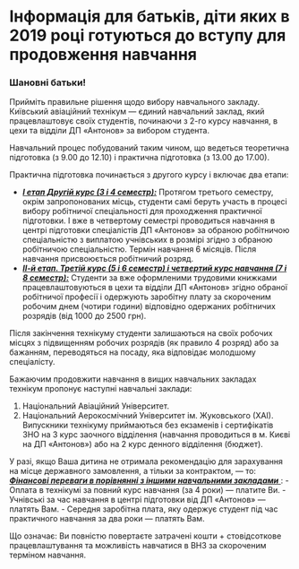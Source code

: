 # Інформація для батьків, діти яких в 2019 році готуються до вступу для продовження навчання

### Шановні батьки!

Прийміть правильне рішення щодо вибору навчального закладу. Київський авіаційний технікум — єдиний навчальний заклад, який працевлаштовує своїх студентів, починаючи з 2-го курсу навчання, в цехи та відділи ДП «Антонов» за вибором студента.

Навчальний процес побудований таким чином, що ведеться теоретична підготовка (з 9.00 до 12.10) і практична підготовка (з 13.00 до 17.00).

Практична підготовка починається з другого курсу і
включає два етапи:
* <u>_**І етап Другій курс (3 і 4 семестр):**_</u>
Протягом третього семестру, окрім запропонованих місць, студенти самі беруть участь в процесі вибору робітничої спеціальності для проходження практичної підготовки. І вже в четвертому семестрі проводиться навчання в центрі підготовки спеціалістів ДП «Антонов» за обраною робітничою спеціальністю з виплатою учнівських в розмірі згідно з обраною робітничою спеціальністю. Термін навчання 6 місяців. Після навчання присвоюється робітничий розряд.
* <u> _**ІІ-й етап. Третій курс (5 і 6 семестр) і четвертий курс навчання (7 і 8 семестр):**_</u>
Студенти за вже оформленими трудовими книжками працевлаштовуються в цехи та відділи ДП «Антонов» згідно обраної робітничої професії і одержують заробітну плату за скороченим робочим днем (чотири години) відповідно одержаних робітничих розрядів (від 1000 до 2500 грн).

Після закінчення технікуму студенти залишаються на своїх робочих місцях з підвищенням робочих розрядів (як правило 4 розряд) або за бажанням, переводяться на посаду, яка відповідає молодшому спеціалісту.

Бажаючим продовжити навчання в вищих навчальних закладах технікум пропонує наступні навчальні заклади:
1. Національний Авіаційний Університет.
2. Національний Аерокосмічний Університет ім. Жуковського (ХАІ).
Випускники технікуму приймаються без екзаменів і сертифікатів ЗНО на 3 курс заочного відділення (навчання проводиться в м. Києві на ДП «Антонов») або на 2 курс денного відділення (бюджет).

У разі, якщо Ваша дитина не отримала рекомендацію для зарахування на місце державного замовлення, а тільки за контрактом, — то:
<u> _**Фінансові переваги в порівнянні з іншими навчальними закладами**_ </u>:
	- Оплата в технікумі за повний курс навчання (за 4 роки) — платите Ви.
	- Учнівські за час навчання в центрі підготовки від ДП «Антонов» — платять Вам.
	- Середня заробітна плата, яку одержує студент під час практичного навчання за два роки — платять Вам.

Що означає: Ви повністю повертаєте затрачені кошти + стовідсоткове працевлаштування та можливість навчатися в ВНЗ за скороченим терміном навчання.